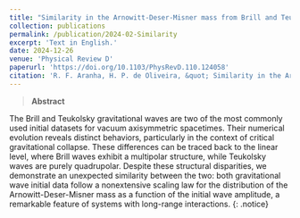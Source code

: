 ```yaml
---
title: "Similarity in the Arnowitt-Deser-Misner mass from Brill and Teukolsky initial datasets beyond the linear approximation"
collection: publications
permalink: /publication/2024-02-Similarity
excerpt: 'Text in English.'
date: 2024-12-26
venue: 'Physical Review D'
paperurl: 'https://doi.org/10.1103/PhysRevD.110.124058'
citation: 'R. F. Aranha, H. P. de Oliveira, &quot; Similarity in the Arnowitt-Deser-Misner mass from Brill and Teukolsky initial datasets beyond the linear approximation. &quot;, <i>Phys. Rev. D</i>, <b>110</b>, 124058 (2024).'
---
```


> **Abstract**

The Brill and Teukolsky gravitational waves are two of the most commonly used initial datasets for vacuum axisymmetric spacetimes. Their numerical evolution reveals distinct behaviors, particularly in the context of critical gravitational collapse. These differences can be traced back to the linear level, where Brill waves exhibit a multipolar structure, while Teukolsky waves are purely quadrupolar. Despite these structural disparities, we demonstrate an unexpected similarity between the two: both gravitational wave initial data follow a nonextensive scaling law for the distribution of the Arnowitt-Deser-Misner mass as a function of the initial wave amplitude, a remarkable feature of systems with long-range interactions.
{: .notice}
